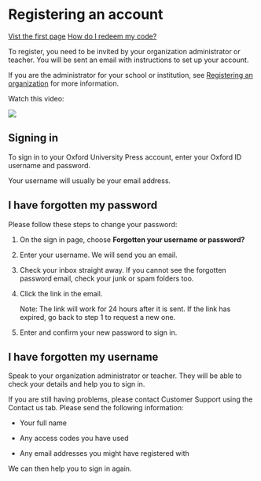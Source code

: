 ﻿# Registering an account

[Vist the first page](first-page.md)
[How do I redeem my code?](How-do-i-redeem-my-code.md)

To register, you need to be invited by your organization administrator or teacher. You will be sent an email with instructions to set up your account.

If you are the administrator for your school or institution, see  [Registering an organization](https://account.oup.com/support/articles/registering-as-an-organization-administrator)  for more information.

Watch this video:

![](http://img.youtube.com/vi/rGPPYWgTc7A/0.jpg)

## Signing in

To sign in to your Oxford University Press account, enter your Oxford ID username and password.

Your username will usually be your email address.

## I have forgotten my password

Please follow these steps to change your password:

1.  On the sign in page, choose  **Forgotten your username or password?**
    
2.  Enter your username. We will send you an email.
    
3.  Check your inbox straight away. If you cannot see the forgotten password email, check your junk or spam folders too.
    
4.  Click the link in the email.
    
    Note: The link will work for 24 hours after it is sent. If the link has expired, go back to step 1 to request a new one.
    
5.  Enter and confirm your new password to sign in.
    

## I have forgotten my username

Speak to your organization administrator or teacher. They will be able to check your details and help you to sign in.

If you are still having problems, please contact Customer Support using the Contact us tab. Please send the following information:

-   Your full name
    
-   Any access codes you have used
    
-   Any email addresses you might have registered with
    
We can then help you to sign in again.
